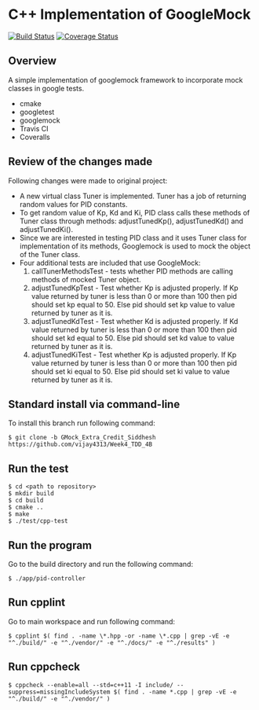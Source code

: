 # C++ Implementation of GoogleMock
[![Build Status](https://travis-ci.org/vijay4313/Week4_TDD_4B.svg?branch=master)](https://travis-ci.org/vijay4313/Week4_TDD_4B)
[![Coverage Status](https://coveralls.io/repos/github/vijay4313/Week4_TDD_4B/badge.svg?branch=master)](https://coveralls.io/github/vijay4313/Week4_TDD_4B?branch=master)

## Overview
A simple implementation of googlemock framework to incorporate mock classes in google tests.
* cmake
* googletest
* googlemock
* Travis CI
* Coveralls

## Review of the changes made
Following changes were made to original project:
* A new virtual class Tuner is implemented. Tuner has a job of returning random values for PID constants.
* To get random value of Kp, Kd and Ki, PID class calls these methods of Tuner class through methods:
adjustTunedKp(), adjustTunedKd() and adjustTunedKi(). 
* Since we are interested in testing PID class and it uses Tuner class for implementation of its methods, 
Googlemock is used to mock the object of the Tuner class.
* Four additional tests are included that use GoogleMock:
  1. callTunerMethodsTest - tests whether PID methods are calling methods of mocked Tuner object. 
  2. adjustTunedKpTest - Test whether Kp is adjusted properly. If Kp value returned by tuner is less than 0 or more than
     100 then pid should set kp equal to 50. Else pid should set kp value to value returned by tuner as it is. 
  3. adjustTunedKdTest - Test whether Kd is adjusted properly. If Kd value returned by tuner is less than 0 or more than
     100 then pid should set kd equal to 50. Else pid should set kd value to value returned by tuner as it is. 
  4. adjustTunedKiTest - Test whether Kp is adjusted properly. If Kp value returned by tuner is less than 0 or more than
     100 then pid should set ki equal to 50. Else pid should set ki value to value returned by tuner as it is.  

## Standard install via command-line
To install this branch run following command:
```
$ git clone -b GMock_Extra_Credit_Siddhesh https://github.com/vijay4313/Week4_TDD_4B
```

## Run the test
```
$ cd <path to repository>
$ mkdir build
$ cd build
$ cmake ..
$ make
$ ./test/cpp-test
```

## Run the program
Go to the build directory and run the following command:		
```
$ ./app/pid-controller
```

## Run cpplint
Go to main workspace and run following command:
```
$ cpplint $( find . -name \*.hpp -or -name \*.cpp | grep -vE -e "^./build/" -e "^./vendor/" -e "^./docs/" -e "^./results" )
```

## Run cppcheck
```
$ cppcheck --enable=all --std=c++11 -I include/ --suppress=missingIncludeSystem $( find . -name *.cpp | grep -vE -e "^./build/" -e "^./vendor/" )
```

